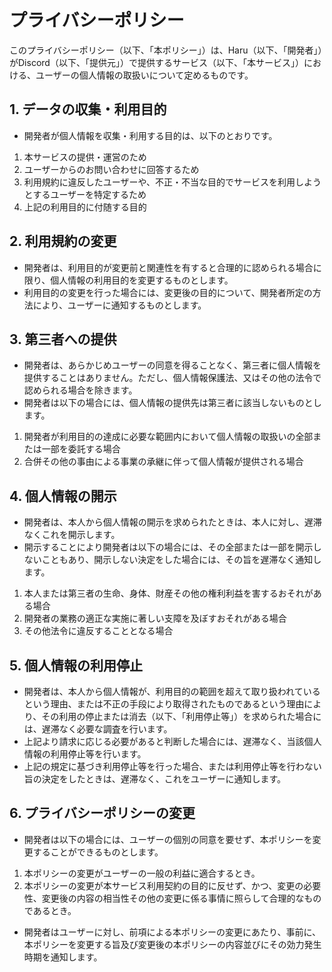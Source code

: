 # プライバシーポリシー
このプライバシーポリシー（以下、「本ポリシー」）は、Haru（以下、「開発者」）がDiscord（以下、「提供元」）で提供するサービス（以下、「本サービス」）における、ユーザーの個人情報の取扱いについて定めるものです。

## 1. データの収集・利用目的
- 開発者が個人情報を収集・利用する目的は、以下のとおりです。
1. 本サービスの提供・運営のため
2. ユーザーからのお問い合わせに回答するため
3. 利用規約に違反したユーザーや、不正・不当な目的でサービスを利用しようとするユーザーを特定するため
4. 上記の利用目的に付随する目的

## 2. 利用規約の変更
- 開発者は、利用目的が変更前と関連性を有すると合理的に認められる場合に限り、個人情報の利用目的を変更するものとします。
- 利用目的の変更を行った場合には、変更後の目的について、開発者所定の方法により、ユーザーに通知するものとします。

## 3. 第三者への提供
- 開発者は、あらかじめユーザーの同意を得ることなく、第三者に個人情報を提供することはありません。ただし、個人情報保護法、又はその他の法令で認められる場合を除きます。
- 開発者は以下の場合には、個人情報の提供先は第三者に該当しないものとします。
1. 開発者が利用目的の達成に必要な範囲内において個人情報の取扱いの全部または一部を委託する場合
2. 合併その他の事由による事業の承継に伴って個人情報が提供される場合

## 4. 個人情報の開示
- 開発者は、本人から個人情報の開示を求められたときは、本人に対し、遅滞なくこれを開示します。
- 開示することにより開発者は以下の場合には、その全部または一部を開示しないこともあり、開示しない決定をした場合には、その旨を遅滞なく通知します。
1. 本人または第三者の生命、身体、財産その他の権利利益を害するおそれがある場合
2. 開発者の業務の適正な実施に著しい支障を及ぼすおそれがある場合
3. その他法令に違反することとなる場合

## 5. 個人情報の利用停止
- 開発者は、本人から個人情報が、利用目的の範囲を超えて取り扱われているという理由、または不正の手段により取得されたものであるという理由により、その利用の停止または消去（以下、「利用停止等」）を求められた場合には、遅滞なく必要な調査を行います。
- 上記より請求に応じる必要があると判断した場合には、遅滞なく、当該個人情報の利用停止等を行います。
- 上記の規定に基づき利用停止等を行った場合、または利用停止等を行わない旨の決定をしたときは、遅滞なく、これをユーザーに通知します。

## 6. プライバシーポリシーの変更
- 開発者は以下の場合には、ユーザーの個別の同意を要せず、本ポリシーを変更することができるものとします。
1. 本ポリシーの変更がユーザーの一般の利益に適合するとき。
2. 本ポリシーの変更が本サービス利用契約の目的に反せず、かつ、変更の必要性、変更後の内容の相当性その他の変更に係る事情に照らして合理的なものであるとき。
- 開発者はユーザーに対し、前項による本ポリシーの変更にあたり、事前に、本ポリシーを変更する旨及び変更後の本ポリシーの内容並びにその効力発生時期を通知します。